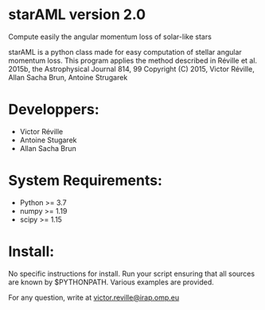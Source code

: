 # starAML version 2.0

Compute easily the angular momentum loss of solar-like stars

starAML is a python class made for easy computation of stellar angular momentum loss.
This program applies the method described in Réville et al. 2015b, the Astrophysical Journal 814, 99
Copyright (C) 2015, Victor Réville, Allan Sacha Brun, Antoine Strugarek

# Developpers:

* Victor Réville 
* Antoine Stugarek
* Allan Sacha Brun

# System Requirements:

* Python >= 3.7
* numpy >= 1.19
* scipy >= 1.15

# Install:

No specific instructions for install. 
Run your script ensuring that all sources are known by $PYTHONPATH.
Various examples are provided.

For any question, write at victor.reville@irap.omp.eu


